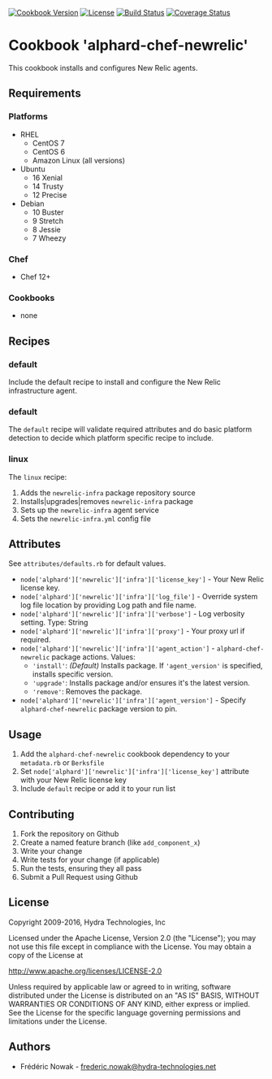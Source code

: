 [![Cookbook Version](https://img.shields.io/cookbook/v/alphard-chef-newrelic.svg)](https://supermarket.chef.io/cookbooks/alphard-chef-newrelic)
[![License](https://img.shields.io/badge/License-Apache%202.0-blue.svg)](https://opensource.org/licenses/Apache-2.0)
[![Build Status](https://travis-ci.org/hydra-technologies/alphard-chef-newrelic.svg?branch=master)](https://travis-ci.org/hydra-technologies/alphard-chef-newrelic)
[![Coverage Status](https://coveralls.io/repos/github/hydra-technologies/alphard-chef-newrelic/badge.svg?branch=master)](https://coveralls.io/github/hydra-technologies/alphard-chef-newrelic?branch=master)

# Cookbook 'alphard-chef-newrelic'

This cookbook installs and configures New Relic agents.

## Requirements

### Platforms

- RHEL
  - CentOS 7
  - CentOS 6
  - Amazon Linux (all versions)
- Ubuntu
  - 16 Xenial
  - 14 Trusty
  - 12 Precise
- Debian
  - 10 Buster
  - 9 Stretch
  - 8 Jessie
  - 7 Wheezy

### Chef

- Chef 12+

### Cookbooks

- none

## Recipes

### default

Include the default recipe to install and configure the New Relic infrastructure agent.

### default
The `default` recipe will validate required attributes and do basic platform detection to decide which platform specific recipe to include.

### linux
The `linux` recipe:

1. Adds the `newrelic-infra` package repository source
1. Installs|upgrades|removes `newrelic-infra` package
1. Sets up the `newrelic-infra` agent service
1. Sets the `newrelic-infra.yml` config file

## Attributes

See `attributes/defaults.rb` for default values.

- `node['alphard']['newrelic']['infra']['license_key']` - Your New Relic license key.
- `node['alphard']['newrelic']['infra']['log_file']` - Override system log file location by providing Log path and file name.
- `node['alphard']['newrelic']['infra']['verbose']` - Log verbosity setting. Type: String
- `node['alphard']['newrelic']['infra']['proxy']` - Your proxy url if required.
- `node['alphard']['newrelic']['infra']['agent_action']` - `alphard-chef-newrelic` package actions. Values:
  - `'install'`: _(Default)_ Installs package. If `'agent_version'` is specified, installs specific version.
  - `'upgrade'`: Installs package and/or ensures it's the latest version.
  - `'remove'`:  Removes the package.
- `node['alphard']['newrelic']['infra']['agent_version']` - Specify `alphard-chef-newrelic` package version to pin.

## Usage

1. Add the `alphard-chef-newrelic` cookbook dependency to your `metadata.rb` or `Berksfile`
1. Set `node['alphard']['newrelic']['infra']['license_key']` attribute with your New Relic license key
1. Include `default` recipe or add it to your run list

## Contributing

1. Fork the repository on Github
2. Create a named feature branch (like `add_component_x`)
3. Write your change
4. Write tests for your change (if applicable)
5. Run the tests, ensuring they all pass
6. Submit a Pull Request using Github

## License

Copyright 2009-2016, Hydra Technologies, Inc

Licensed under the Apache License, Version 2.0 (the "License");
you may not use this file except in compliance with the License.
You may obtain a copy of the License at

http://www.apache.org/licenses/LICENSE-2.0

Unless required by applicable law or agreed to in writing, software
distributed under the License is distributed on an "AS IS" BASIS,
WITHOUT WARRANTIES OR CONDITIONS OF ANY KIND, either express or implied.
See the License for the specific language governing permissions and
limitations under the License.

## Authors

- Frédéric Nowak - frederic.nowak@hydra-technologies.net

